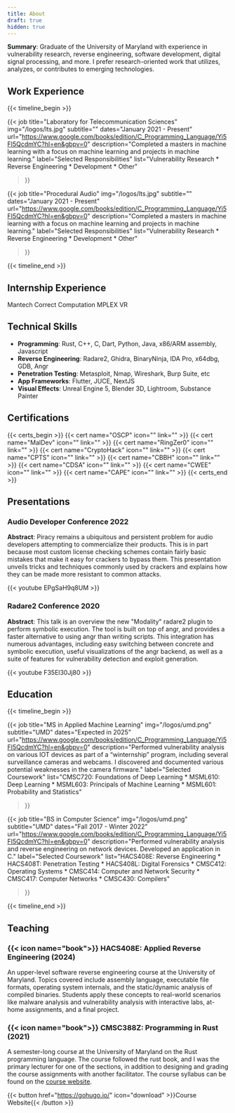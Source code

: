 ```yaml
---
title: About
draft: true
hidden: true
---
```


**Summary**: Graduate of the University of Maryland with experience in vulnerability research, reverse engineering, software development, digital signal processing, and more. I prefer research-oriented work that utilizes, analyzes, or contributes to emerging technologies.

<!--## Interests

- **Cybersecurity**: Reverse engineering, binary exploitation, cryptography, symbolic execution
- **Computer Science**: Programming, compilers, machine learning, operating system internals
- **Music Technology**: Digital signal processing, modular synthesizers, plugin development
- **Philosophy**: Epistemology, mind, metaphysics, modality, religion, language
- **Physics**: Foundations of physics, space and time, statistical mechanics
- **Cognitive Science**: Mental representation, global workspace theory
- **Economics**: The great recession, monetary policy, trade imbalances
- **Music**: Piano, acoustic guitar, electric guitar, desktop synthesizers, pedalboards
- **VFX**: Unreal Engine 5, Blender 3D, Houdini
-->

## Work Experience

{{< timeline_begin >}}

{{< job
    title="Laboratory for Telecommunication Sciences"
    img="/logos/lts.jpg"
    subtitle=""
    dates="January 2021 - Present"
    url="https://www.google.com/books/edition/C_Programming_Language/Yi5FI5QcdmYC?hl=en&gbpv=0"
    description="Completed a masters in machine learning with a focus on machine learning and projects in machine learning."
    label="Selected Responsibilities"
    list="Vulnerability Research * Reverse Engineering * Development * Other"
>}}

{{< job
    title="Procedural Audio"
    img="/logos/lts.jpg"
    subtitle=""
    dates="January 2021 - Present"
    url="https://www.google.com/books/edition/C_Programming_Language/Yi5FI5QcdmYC?hl=en&gbpv=0"
    description="Completed a masters in machine learning with a focus on machine learning and projects in machine learning."
    label="Selected Responsibilities"
    list="Vulnerability Research * Reverse Engineering * Development * Other"
>}}

{{< timeline_end >}}

## Internship Experience

<!-- Ignore
Margin Research
Precision Alliance
-->

Mantech
Correct Computation
MPLEX VR

<!-- Research
Joint Quantum Institute
Autonomous Unmanned Systems Lab
-->

<!--

---

## Internship Experience

{{< timeline_begin >}}

{{< job
    title="Margin Research"
    img="/logos/margin.png"
    subtitle="Vulnerability Analyst"
    dates="Winter of 2021"
    url="https://www.google.com/books/edition/C_Programming_Language/Yi5FI5QcdmYC?hl=en&gbpv=0"
    description="Performed vulnerability analysis on various IOT devices as part of a “winternship” program, particularlly a few web cameras by extracting fimware and reverse engineering various binaries."
>}}

{{< job
    title="Mantech"
    img="/logos/margin.png"
    subtitle="Developer"
    dates="Summer of 2021 and Spring of 2022"
    url="https://www.google.com/books/edition/C_Programming_Language/Yi5FI5QcdmYC?hl=en&gbpv=0"
    description="Performed vulnerability analysis and reverse engineering on network devices. Developed an application in C."
>}}

{{< job
    title="Correct Computation"
    img="/logos/margin.png"
    subtitle="Developer"
    dates="Spring of 2021"
    url="https://www.google.com/books/edition/C_Programming_Language/Yi5FI5QcdmYC?hl=en&gbpv=0"
    description="Worked on binary analysis tools built on top of the BAP (binary analysis platform) framework. Contributed to the Checked-C compiler."
>}}

{{< job
    title="Joint Quantum Institute"
    img="/logos/margin.png"
    subtitle="Research Assistant"
    dates="Summer of 2021"
    url="https://www.google.com/books/edition/C_Programming_Language/Yi5FI5QcdmYC?hl=en&gbpv=0"
    description="Programmed ARTIQ (Advanced Real-Time Infrastructure for Quantum Physics) systems to interface with quantum computing experiements. Implemented a laser intensity stabilization system to laser-cool ions. Developed a custom laser safety interface in python called LAGONA."
>}}

{{< job
    title="UMD AUSS Lab"
    img="/logos/margin.png"
    subtitle="Research Assistant"
    dates="Summer of 2019"
    url="https://www.google.com/books/edition/C_Programming_Language/Yi5FI5QcdmYC?hl=en&gbpv=0"
    description="Developed a custom platform to teach students about developing secure drone firmware. Completed trainings in soldering, programming, and cloud-based machine learning."
>}}

{{< job
    title="MPLEX VR"
    img="/logos/margin.png"
    subtitle="Technical Artist"
    dates="Summer of 2021"
    url="https://www.google.com/books/edition/C_Programming_Language/Yi5FI5QcdmYC?hl=en&gbpv=0"
    description="Created virtual environments using tools like Unreal Engine 4, Blender, Maya, Substance Painter, and GIMP. Designed particle effects and destruction simulations in Houdini and UE4."
>}}

{{< job
    title="Precision Alliance"
    img="/logos/margin.png"
    subtitle="Web Developer"
    dates="Summer of 2021"
    url="https://www.google.com/books/edition/C_Programming_Language/Yi5FI5QcdmYC?hl=en&gbpv=0"
    description="Contributed to a web application to facilitate the configuration and sale of linear bearings, XY stages, and more. Developed scripts to automatically generate these web pages."
>}}

{{< timeline_end >}}

-->

## Technical Skills

- **Programming**: Rust, C++, C, Dart, Python, Java, x86/ARM assembly, Javascript
- **Reverse Engineering**: Radare2, Ghidra, BinaryNinja, IDA Pro, x64dbg, GDB, Angr
- **Penetration Testing**: Metasploit, Nmap, Wireshark, Burp Suite, etc
- **App Frameworks**: Flutter, JUCE, NextJS
- **Visual Effects**: Unreal Engine 5, Blender 3D, Lightroom, Substance Painter

## Certifications

{{< certs_begin >}}
    {{< cert name="OSCP" icon="" link="" >}}
    {{< cert name="MalDev" icon="" link="" >}}
    {{< cert name="RingZer0" icon="" link="" >}}
    {{< cert name="CryptoHack" icon="" link="" >}}
    {{< cert name="CPTS" icon="" link="" >}}
    {{< cert name="CBBH" icon="" link="" >}}
    {{< cert name="CDSA" icon="" link="" >}}
    {{< cert name="CWEE" icon="" link="" >}}
    {{< cert name="CAPE" icon="" link="" >}}
{{< certs_end >}}

## Presentations

### Audio Developer Conference 2022

**Abstract**: Piracy remains a ubiquitous and persistent problem for audio developers attempting to commercialize their products. This is in part because most custom license checking schemes contain fairly basic mistakes that make it easy for crackers to bypass them. This presentation unveils tricks and techniques commonly used by crackers and explains how they can be made more resistant to common attacks.

{{< youtube EPgSaH9q8UM >}}

### Radare2 Conference 2020

**Abstract**: This talk is an overview the new "Modality" radare2 plugin to perform symbolic execution. The tool is built on top of angr, and provides a faster alternative to using angr than writing scripts. This integration has numerous advantages, including easy switching between concrete and symbolic execution, useful visualizations of the angr backend, as well as a suite of features for vulnerability detection and exploit generation.

{{< youtube F35El30Jj80 >}}

<!-- ### {{< icon name="book">}} MCWIC: Algorithmic Music Generation (2020)

An introductory lecture to the Maryland Center for Women in Computing (MCWIC) on how techniques like markov models and recurrent neural networks can facilitate music generation.

{{< button href="https://gohugo.io/" icon="download" >}}Course Website{{< /button >}}

### {{< icon name="book">}} SEDS: Programming for Satellites (2020)

Led the design and implementation of a "boot-camp" for people joining the software team of SEDS at the University of Maryland, to introduce them to the skills needed to develop software for satellites.

{{< button href="https://gohugo.io/" icon="download" >}}Course Website{{< /button >}}

-->

## Education

{{< timeline_begin >}}

{{< job
    title="MS in Applied Machine Learning"
    img="/logos/umd.png"
    subtitle="UMD"
    dates="Expected in 2025"
    url="https://www.google.com/books/edition/C_Programming_Language/Yi5FI5QcdmYC?hl=en&gbpv=0"
    description="Performed vulnerability analysis on various IOT devices as part of a “winternship” program, including several surveillance cameras and webcams. I discovered and documented various potential weaknesses in the camera firmware."
    label="Selected Coursework"
    list="CMSC720: Foundations of Deep Learning * MSML610: Deep Learning * MSML603: Principals of Machine Learning * MSML601: Probability and Statistics"
>}}

{{< job
    title="BS in Computer Science"
    img="/logos/umd.png"
    subtitle="UMD"
    dates="Fall 2017 - Winter 2022"
    url="https://www.google.com/books/edition/C_Programming_Language/Yi5FI5QcdmYC?hl=en&gbpv=0"
    description="Performed vulnerability analysis and reverse engineering on network devices. Developed an application in C."
    label="Selected Coursework"
    list="HACS408E: Reverse Engineering * HACS408T: Penetration Testing * HACS408L: Digital Forensics * CMSC412: Operating Systems * CMSC414: Computer and Network Security * CMSC417: Computer Networks * CMSC430: Compilers"
>}}

{{< timeline_end >}}

## Teaching

### {{< icon name="book">}} HACS408E: Applied Reverse Engineering (2024)

An upper-level software reverse engineering course at the University of Maryland. Topics covered include assembly language, executable file formats, operating system internals, and the static/dynamic analysis of compiled binaries. Students apply these concepts to real-world scenarios like malware analysis and vulnerability analysis with interactive labs, at-home assignments, and a final project.



### {{< icon name="book">}} CMSC388Z: Programming in Rust (2021)

A semester-long course at the University of Maryland on the Rust programming language. The course followed the rust book, and I was the primary lecturer for one of the sections, in addition to designing and grading the course assignments with another facilitator. The course syllabus can be found on the [course website](https://www.cs.umd.edu/class/fall2021/cmsc388Z/).

{{< button href="https://gohugo.io/" icon="download" >}}Course Website{{< /button >}}
